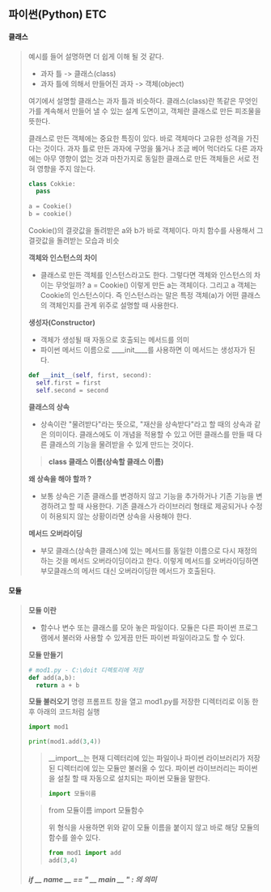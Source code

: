 ## 파이썬(Python) ETC

#### 클래스

>예시를 들어 설명하면 더 쉽게 이해 될 것 같다.
>
>- 과자 틀 -> 클래스(class)
>- 과자 틀에 의해서 만들어진 과자 -> 객체(object)
>
>여기에서 설명할 클래스는 과자 틀과 비슷하다. 클래스(class)란 똑같은 무엇인가를 계속해서 만들어 낼 수 있는 설계 도면이고, 객체란 클래스로 만든 피조물을 뜻한다.
>
>
>
>클래스로 만든 객체에는 중요한 특징이 있다. 바로 객체마다 고유한 성격을 가진다는 것이다. 과자 틀로 만든 과자에 구멍을 뚫거나 조금 베어 먹더라도 다른 과자에는 아무 영향이 없는 것과 마찬가지로 동일한 클래스로 만든 객체들은 서로 전혀 영향을 주지 않는다.
>
>```python
>class Cokkie:
>	pass
>	
>a = Cookie()
>b = cookie()
>
>```
>
>Cookie()의 결괏값을 돌려받은 a와 b가 바로 객체이다. 마치 함수를 사용해서 그 결괏값을 돌려받는 모습과 비슷
>
>
>
>__객체와 인스턴스의 차이__
>
>- 클래스로 만든 객체를 인스턴스라고도 한다. 그렇다면 객체와 인스턴스의 차이는 무엇일까?  a = Cookie() 이렇게 만든 a는 객체이다. 그리고 a 객체는 Cookie의 인스턴스이다. 즉 인스턴스라는 말은 특정 객체(a)가 어떤 클래스의 객체인지를 관계 위주로 설명할 때 사용한다.
>
>
>
>__생성자(Constructor)__
>
>- 객체가 생성될 때 자동으로 호출되는 메서드를 의미
>- 파이썬 메서드 이름으로 ____init____를 사용하면 이 메서드는 생성자가 된다.
>
>```python
>def __init__(self, first, second):
>	self.first = first
>	self.second = second
>```
>
>
>
>__클래스의 상속__
>
>- 상속이란 "물려받다"라는 뜻으로, "재산을 상속받다"라고 할 때의 상속과 같은 의미이다. 클래스에도 이 개념을 적용할 수 있고 어떤 클래스를 만들 때 다른 클래스의 기능을 물려받을 수 있게 만드는 것이다.
>
>>__class 클래스 이름(상속할 클래스 이름)__
>
>
>
>__왜 상속을 해야 할까 ?__
>
>- 보통 상속은 기존 클래스를 변경하지 않고 기능을 추가하거나 기존 기능을 변경하려고 할 때 사용한다. 기존 클래스가 라이브러리 형태로 제공되거나 수정이 허용되지 않는 상황이라면 상속을 사용해야 한다.
>
>
>
>__메서드 오버라이딩__
>
>- 부모 클래스(상속한 클래스)에 있는 메서드를 동일한 이름으로 다시 재정의 하는 것을 메서드 오버라이딩이라고 한다. 이렇게 메서드를 오버라이딩하면 부모클래스의 메서드 대신 오버라이딩한 메서드가 호출된다.



#### 모듈

>__모듈 이란__
>
>- 함수나 변수 또는 클래스를 모아 놓은 파일이다. 모듈은 다른 파이썬 프로그램에서 불러와 사용할 수 있게끔 만든 파이썬 파일이라고도 할 수 있다.
>
>
>
>__모듈 만들기__
>
>```python
># mod1.py - C:\doit 디렉토리에 저장
>def add(a,b):
>	return a + b
>```
>
>__모듈 불러오기__
>명령 프롬프트 창을 열고 mod1.py를 저장한 디렉터리로 이동 한 후 아래의 코드처럼 실행
>
>```python
>import mod1
>
>print(mod1.add(3,4))
>```
>
>>__import__는 현재 디렉터리에 있는 파일이나 파이썬 라이브러리가 저장된 디렉터리에 있는 모듈만 불러올 수 있다. 파이썬 라이브러리는 파이썬을 설칠 할 때 자동으로 설치되는 파이썬 모듈을 말한다.
>>
>>```python
>>import 모듈이름
>>```
>
>>from 모듈이름 import 모듈함수
>>
>>위 형식을 사용하면 위와 같이 모듈 이름을 붙이지 않고 바로 해당 모듈의 함수를 쓸수 있다.
>>
>>```python
>>from mod1 import add
>>add(3,4)
>>```
>
>
>
>##### if __ name __ == " __ main __ " : 의 의미
>
>#### 
>
>
>
>
>
>